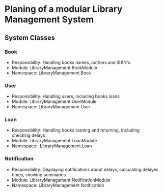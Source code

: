 # Planing of a modular Library Management System

## System Classes

### Book
- Responsibility: Handling books names, authors and ISBN's.
- Module: LibraryManagement.BookModule
- Namespace: LibraryManagement.Book

### User
- Responsibility: Handling users, including books loans
- Module: LibraryManagement.UserModule
- Namespace: LibraryManagement.User

### Loan
- Responsibility: Handling books loaning and returning, including checking delays
- Module: LibraryManagement.LoanModule
- Namespace:: LibraryManagement.Loan

### Notification
- Responsibility: Displaying notifications about delays, calculating delayes times, showing summaries
- Module: LibraryManagement.NotificationModule
- Namespace: LibraryManagement.Notification

